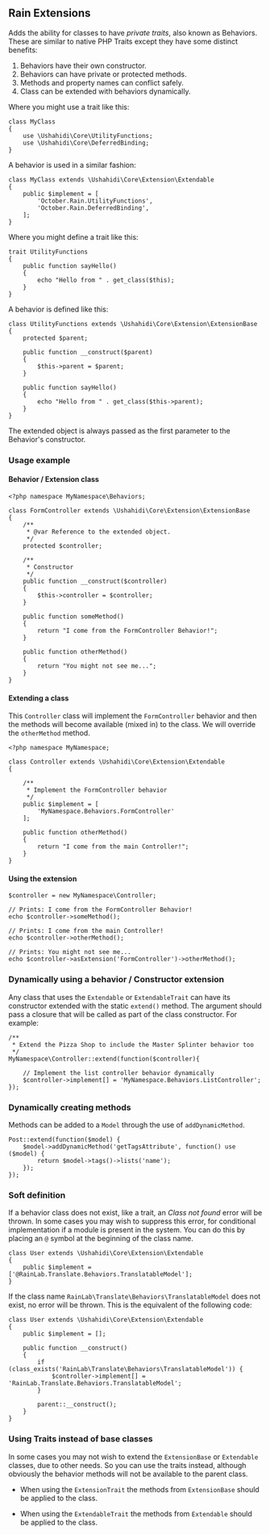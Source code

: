 ## Rain Extensions

Adds the ability for classes to have *private traits*, also known as Behaviors. These are similar to native PHP Traits except they have some distinct benefits:

1. Behaviors have their own constructor.
1. Behaviors can have private or protected methods.
1. Methods and property names can conflict safely.
1. Class can be extended with behaviors dynamically.

Where you might use a trait like this:

    class MyClass
    {
        use \Ushahidi\Core\UtilityFunctions;
        use \Ushahidi\Core\DeferredBinding;
    }

A behavior is used in a similar fashion:

    class MyClass extends \Ushahidi\Core\Extension\Extendable
    {
        public $implement = [
            'October.Rain.UtilityFunctions',
            'October.Rain.DeferredBinding',
        ];
    }

Where you might define a trait like this:

    trait UtilityFunctions
    {
        public function sayHello()
        {
            echo "Hello from " . get_class($this);
        }
    }

A behavior is defined like this:

    class UtilityFunctions extends \Ushahidi\Core\Extension\ExtensionBase
    {
        protected $parent;

        public function __construct($parent)
        {
            $this->parent = $parent;
        }

        public function sayHello()
        {
            echo "Hello from " . get_class($this->parent);
        }
    }

The extended object is always passed as the first parameter to the Behavior's constructor.

### Usage example

#### Behavior / Extension class

    <?php namespace MyNamespace\Behaviors;

    class FormController extends \Ushahidi\Core\Extension\ExtensionBase
    {
        /**
         * @var Reference to the extended object.
         */
        protected $controller;

        /**
         * Constructor
         */
        public function __construct($controller)
        {
            $this->controller = $controller;
        }

        public function someMethod()
        {
            return "I come from the FormController Behavior!";
        }

        public function otherMethod()
        {
            return "You might not see me...";
        }
    }

#### Extending a class

This `Controller` class will implement the `FormController` behavior and then the methods will become available (mixed in) to the class. We will override the `otherMethod` method.

    <?php namespace MyNamespace;

    class Controller extends \Ushahidi\Core\Extension\Extendable
    {

        /**
         * Implement the FormController behavior
         */
        public $implement = [
            'MyNamespace.Behaviors.FormController'
        ];

        public function otherMethod()
        {
            return "I come from the main Controller!";
        }
    }

#### Using the extension

    $controller = new MyNamespace\Controller;

    // Prints: I come from the FormController Behavior!
    echo $controller->someMethod();

    // Prints: I come from the main Controller!
    echo $controller->otherMethod();

    // Prints: You might not see me...
    echo $controller->asExtension('FormController')->otherMethod();

### Dynamically using a behavior / Constructor extension

Any class that uses the `Extendable` or `ExtendableTrait` can have its constructor extended with the static `extend()` method. The argument should pass a closure that will be called as part of the class constructor. For example:

    /**
     * Extend the Pizza Shop to include the Master Splinter behavior too
     */
    MyNamespace\Controller::extend(function($controller){

        // Implement the list controller behavior dynamically
        $controller->implement[] = 'MyNamespace.Behaviors.ListController';
    });

### Dynamically creating methods
Methods can be added to a `Model` through the use of `addDynamicMethod`.

    Post::extend(function($model) {
        $model->addDynamicMethod('getTagsAttribute', function() use ($model) {
            return $model->tags()->lists('name');
        });
    });

### Soft definition

If a behavior class does not exist, like a trait, an *Class not found* error will be thrown. In some cases you may wish to suppress this error, for conditional implementation if a module is present in the system. You can do this by placing an `@` symbol at the beginning of the class name.

    class User extends \Ushahidi\Core\Extension\Extendable
    {
        public $implement = ['@RainLab.Translate.Behaviors.TranslatableModel'];
    }

If the class name `RainLab\Translate\Behaviors\TranslatableModel` does not exist, no error will be thrown. This is the equivalent of the following code:

    class User extends \Ushahidi\Core\Extension\Extendable
    {
        public $implement = [];

        public function __construct()
        {
            if (class_exists('RainLab\Translate\Behaviors\TranslatableModel')) {
                $controller->implement[] = 'RainLab.Translate.Behaviors.TranslatableModel';
            }

            parent::__construct();
        }
    }

### Using Traits instead of base classes

In some cases you may not wish to extend the `ExtensionBase` or `Extendable` classes, due to other needs. So you can use the traits instead, although obviously the behavior methods will not be available to the parent class.

- When using the `ExtensionTrait` the methods from `ExtensionBase` should be applied to the class.

- When using the `ExtendableTrait` the methods from `Extendable` should be applied to the class.
